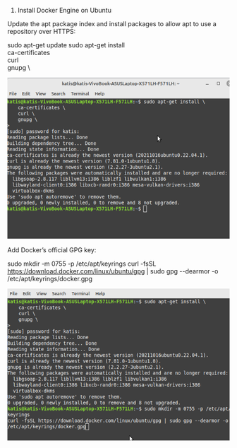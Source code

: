 1. Install Docker Engine on Ubuntu

Update the apt package index and install packages to allow apt to use a repository over HTTPS:

 sudo apt-get update
 sudo apt-get install \
    ca-certificates \
    curl \
    gnupg \

<img src="1st.png" width="" height=""/>

Add Docker’s official GPG key:

sudo mkdir -m 0755 -p /etc/apt/keyrings
curl -fsSL https://download.docker.com/linux/ubuntu/gpg | sudo gpg --dearmor -o /etc/apt/keyrings/docker.gpg

<img src="2nd.png" width="" height=""/>
